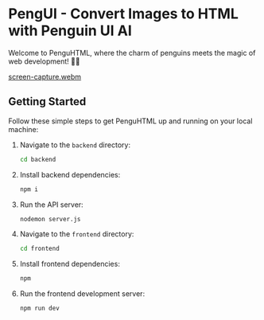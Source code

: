 # PengUI - Convert Images to HTML with Penguin UI AI

Welcome to PenguHTML, where the charm of penguins meets the magic of web development! 🐧✨

[screen-capture.webm](https://github.com/UNES97/peng-ui/assets/48910083/243af6c9-edde-4afd-9283-704b13d8b7d9)

## Getting Started

Follow these simple steps to get PenguHTML up and running on your local machine:

1. Navigate to the `backend` directory:
   ```bash
   cd backend

2. Install backend dependencies:
   ```bash
   npm i

3. Run the API server:
   ```bash
   nodemon server.js

4. Navigate to the `frontend` directory:
   ```bash
   cd frontend

5. Install frontend dependencies:
   ```bash
   npm

4. Run the frontend development server:
   ```bash
   npm run dev
